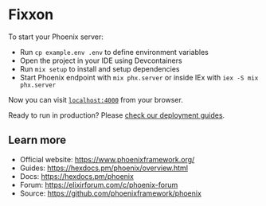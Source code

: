 # Fixxon

To start your Phoenix server:

* Run `cp example.env .env` to define environment variables
* Open the project in your IDE using Devcontainers
* Run `mix setup` to install and setup dependencies
* Start Phoenix endpoint with `mix phx.server` or inside IEx with `iex -S mix phx.server`

Now you can visit [`localhost:4000`](http://localhost:4000) from your browser.

Ready to run in production? Please [check our deployment guides](https://hexdocs.pm/phoenix/deployment.html).

## Learn more

* Official website: <https://www.phoenixframework.org/>
* Guides: <https://hexdocs.pm/phoenix/overview.html>
* Docs: <https://hexdocs.pm/phoenix>
* Forum: <https://elixirforum.com/c/phoenix-forum>
* Source: <https://github.com/phoenixframework/phoenix>

